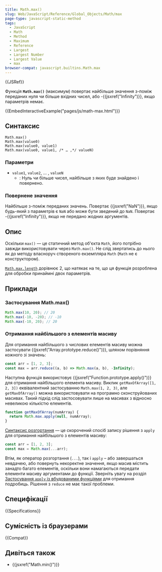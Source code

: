 ```yaml
---
title: Math.max()
slug: Web/JavaScript/Reference/Global_Objects/Math/max
page-type: javascript-static-method
tags:
  - JavaScript
  - Math
  - Method
  - Maximum
  - Reference
  - Largest
  - Largest Number
  - Largest Value
  - max
browser-compat: javascript.builtins.Math.max
---
```


{{JSRef}}

Функція **`Math.max()`** (максимум) повертає найбільше значення з-поміж переданих нуля чи більше вхідних чисел, або -{{jsxref("Infinity")}}, якщо параметрів немає.

{{EmbedInteractiveExample("pages/js/math-max.html")}}

## Синтаксис

```js-nolint
Math.max()
Math.max(value0)
Math.max(value0, value1)
Math.max(value0, value1, /* … ,*/ valueN)
```

### Параметри

- `value1`, `value2`, … , `valueN`
  - : Нуль чи більше чисел, найбільше з яких буде знайдено і повернено.

### Повернене значення

Найбільше з-поміж переданих значень. Повертає {{jsxref("NaN")}}, якщо будь-який з параметрів є `NaN` або може бути зведений до `NaN`. Повертає -{{jsxref("Infinity")}}, якщо не передано жодних аргументів.

## Опис

Оскільки `max()` — це статичний метод об'єкта `Math`, його потрібно завжди використовувати через `Math.max()`. Не слід звертатись до нього як до методу власноруч створеного екземпляра `Math` (`Math` не є конструктором).

[`Math.max.length`](/uk/docs/Web/JavaScript/Reference/Global_Objects/Function/length) дорівнює 2, що натякає на те, що ця функція розроблена для обробки принаймні двох параметрів.

## Приклади

### Застосування Math.max()

```js
Math.max(10, 20); // 20
Math.max(-10, -20); // -10
Math.max(-10, 20); // 20
```

### Отримання найбільшого з елементів масиву

Для отримання найбільшого з числових елементів масиву можна застосувати {{jsxref("Array.prototype.reduce()")}}, шляхом порівняння кожного зі значень:

```js
const arr = [1, 2, 3];
const max = arr.reduce((a, b) => Math.max(a, b), -Infinity);
```

Наступна функція використовує {{jsxref("Function.prototype.apply()")}} для отримання найбільшого елемента масиву. Виклик `getMaxOfArray([1, 2, 3])` еквівалентний застосуванню `Math.max(1, 2, 3)`, але `getMaxOfArray()` можна використовувати на програмно сконструйованих масивах. Такий підхід слід застосовувати лише на масивах з відносно невеликою кількістю елементів.

```js
function getMaxOfArray(numArray) {
  return Math.max.apply(null, numArray);
}
```

[Синтаксис розгортання](/uk/docs/Web/JavaScript/Reference/Operators/Spread_syntax) — це скорочений спосіб запису рішення з `apply` для отримання найбільшого з елементів масиву:

```js
const arr = [1, 2, 3];
const max = Math.max(...arr);
```

Втім, як оператор розгортання (`...`), так і `apply` – або завершаться невдачею, або повернуть некоректне значення, якщо масив містить занадто багато елементів, оскільки вони намагаються передати елементи масиву аргументами до функції. Зверніть увагу на розділ [Застосування `apply` із вбудованими функціями](/uk/docs/Web/JavaScript/Reference/Global_Objects/Function/apply#using_apply_and_built-in_functions) для отримання подробиць. Рішення з `reduce` не має такої проблеми.

## Специфікації

{{Specifications}}

## Сумісність із браузерами

{{Compat}}

## Дивіться також

- {{jsxref("Math.min()")}}
